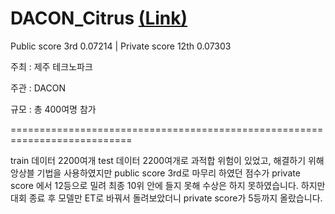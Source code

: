 # DACON_Citrus  [(Link)](https://dacon.io/competitions/official/236038/overview/description)

Public score 3rd 0.07214 | Private score 12th 0.07303

주최 : 제주 테크노파크

주관 : DACON

규모 : 총 400여명 참가

===========================================================================

train 데이터 2200여개 test 데이터 2200여개로
과적합 위험이 있었고, 해결하기 위해 앙상블 기법을 사용하였지만
public score 3rd로 마무리 하였던 점수가
private score 에서 12등으로 밀려
최종 10위 안에 들지 못해 수상은 하지 못하였습니다.
하지만 대회 종료 후 모델만 ET로 바꿔서 돌려보았더니
private score가 5등까지 올랐습니다.
